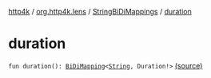 [http4k](../../index.md) / [org.http4k.lens](../index.md) / [StringBiDiMappings](index.md) / [duration](./duration.md)

# duration

`fun duration(): `[`BiDiMapping`](../-bi-di-mapping/index.md)`<`[`String`](https://kotlinlang.org/api/latest/jvm/stdlib/kotlin/-string/index.html)`, Duration!>` [(source)](https://github.com/http4k/http4k/blob/master/http4k-core/src/main/kotlin/org/http4k/lens/BiDiMapping.kt#L61)